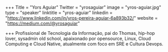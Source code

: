 +++
Title = "Yors Aguiar"
Twitter = "yrosaguiar"
image = "yros-aguiar.jpg"
type = "speaker"
linktitle = "yros-aguiar"
linkedin = "https://www.linkedin.com/in/yros-pereira-aguiar-6a893b32/"
website = "https://medium.com/@yrosaguiar"

+++
Profissional de Tecnologia da Informação, pai do Thomas, hip-hop lover, sysadmin old school, apaixonado por opensource, Linux, Cloud Computing e Cloud Native, atualmente com foco em SRE e Cultura Devops.
